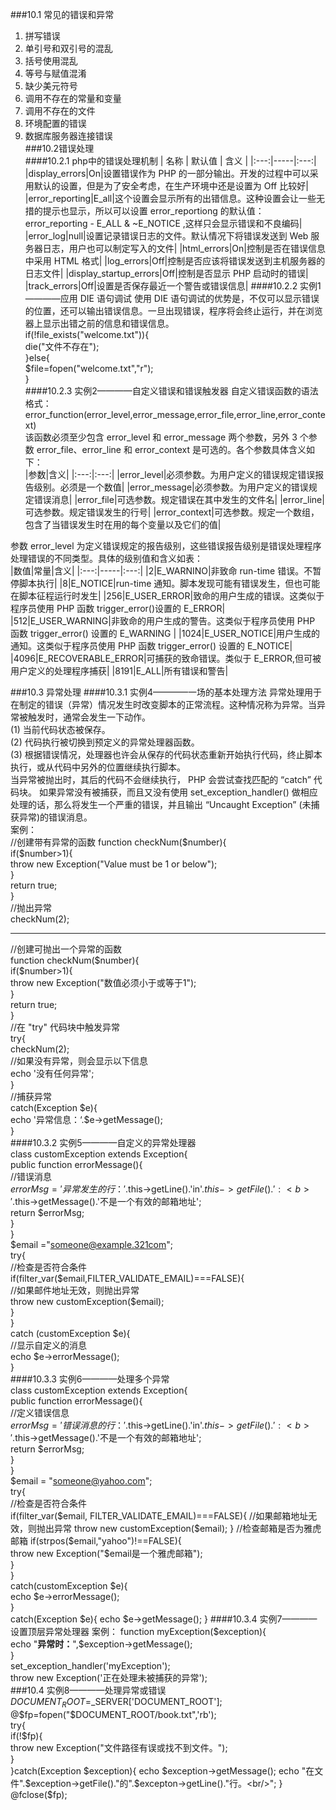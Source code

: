 ###10.1 常见的错误和异常  
1. 拼写错误  
2. 单引号和双引号的混乱  
3. 括号使用混乱  
4. 等号与赋值混淆
5. 缺少美元符号  
6. 调用不存在的常量和变量  
7. 调用不存在的文件  
8. 环境配置的错误  
9. 数据库服务器连接错误  
###10.2错误处理  
####10.2.1 php中的错误处理机制
|  名称     |    默认值        |           含义                   |
|:---:|-----|:---:|
|display_errors|On|设置错误作为  PHP 的一部分输出。开发的过程中可以采用默认的设置，但是为了安全考虑，在生产环境中还是设置为 Off 比较好|
|error_reporting|E_all|这个设置会显示所有的出错信息。这种设置会让一些无措的提示也显示，所以可以设置  error_reportiong 的默认值： error_reporting - E_ALL & ~E_NOTICE ,这样只会显示错误和不良编码|
|error_log|null|设置记录错误日志的文件。默认情况下将错误发送到  Web 服务器日志，用户也可以制定写入的文件|
|html_errors|On|控制是否在错误信息中采用  HTML 格式|
|log_errors|Off|控制是否应该将错误发送到主机服务器的日志文件|
|display_startup_errors|Off|控制是否显示  PHP 启动时的错误|
|track_errors|Off|设置是否保存最近一个警告或错误信息|
####10.2.2 实例1————应用 DIE 语句调试
使用 DIE 语句调试的优势是，不仅可以显示错误的位置，还可以输出错误信息。一旦出现错误，程序将会终止运行，并在浏览器上显示出错之前的信息和错误信息。  
if(!file_exists("welcome.txt")){  
die("文件不存在");  
}else{  
$file=fopen("welcome.txt","r");  
}  
####10.2.3 实例2————自定义错误和错误触发器
自定义错误函数的语法格式：  
error_function(error_level,error_message,error_file,error_line,error_context)  
该函数必须至少包含 error_level 和 error_message 两个参数，另外 3 个参数   error_file、error_line 和   error_context 是可选的。各个参数具体含义如下：  
|参数|含义|
|:---:|:---:|
|error_level|必须参数。为用户定义的错误规定错误报告级别。必须是一个数值|
|error_message|必须参数。为用户定义的错误规定错误消息|
|error_file|可选参数。规定错误在其中发生的文件名|
|error_line|可选参数。规定错误发生的行号|
|error_context|可选参数。规定一个数组，包含了当错误发生时在用的每个变量以及它们的值|

参数 error_level 为定义错误规定的报告级别，这些错误报告级别是错误处理程序处理错误的不同类型。具体的级别值和含义如表：  
|数值|常量|含义|
|:---:|-----|:---:|
|2|E_WARNINO|非致命 run-time 错误。不暂停脚本执行|
|8|E_NOTICE|run-time 通知。脚本发现可能有错误发生，但也可能在脚本征程运行时发生|
|256|E_USER_ERROR|致命的用户生成的错误。这类似于程序员使用  PHP 函数  trigger_error()设置的 E_ERROR|
|512|E_USER_WARNING|非致命的用户生成的警告。这类似于程序员使用  PHP 函数 trigger_error() 设置的  E_WARNING |
|1024|E_USER_NOTICE|用户生成的通知。这类似于程序员使用  PHP 函数 trigger_error() 设置的 E_NOTICE|
|4096|E_RECOVERABLE_ERROR|可捕获的致命错误。类似于  E_ERROR,但可被用户定义的处理程序捕获|
|8191|E_ALL|所有错误和警告|  

###10.3 异常处理
####10.3.1  实例4————一场的基本处理方法
异常处理用于在制定的错误（异常）情况发生时改变脚本的正常流程。这种情况称为异常。当异常被触发时，通常会发生一下动作。  
(1) 当前代码状态被保存。  
(2) 代码执行被切换到预定义的异常处理器函数。  
(3) 根据错误情况，处理器也许会从保存的代码状态重新开始执行代码，终止脚本执行，或从代码中另外的位置继续执行脚本。  
当异常被抛出时，其后的代码不会继续执行， PHP 会尝试查找匹配的  “catch” 代码块。 如果异常没有被捕获，而且又没有使用  set_exception_handler() 做相应处理的话，那么将发生一个严重的错误，并且输出  “Uncaught Exception” (未捕获异常)的错误消息。  
案例：  
//创建带有异常的函数
function checkNum($number){  
if($number>1){  
throw new Exception("Value must be 1 or below");  
}  
return true;  
}  
//抛出异常  
checkNum(2);  
***
//创建可抛出一个异常的函数  
function checkNum($number){  
if($number>1){  
throw new Exception("数值必须小于或等于1");  
}  
return true;  
}  
//在  "try" 代码块中触发异常  
try{  
checkNum(2);  
//如果没有异常，则会显示以下信息  
echo '没有任何异常';  
}  
//捕获异常  
catch(Exception $e){  
echo '异常信息：‘.$e->getMessage();  
}  
####10.3.2 实例5————自定义的异常处理器  
class customException extends Exception{  
public function errorMessage(){  
//错误消息  
$errorMsg='异常发生的行：'.$this->getLine().'in'.$this->getFile().':<b>'.$this->getMessage().'</b>不是一个有效的邮箱地址';  
return $errorMsg;  
}  
}  
$email ="someone@example.321com";  
try{  
//检查是否符合条件  
if(filter_var($email,FILTER_VALIDATE_EMAIL)===FALSE){  
//如果邮件地址无效，则抛出异常  
throw new customException($email);  
}  
}  
catch (customException $e){  
//显示自定义的消息  
echo $e->errorMessage();  
}  
####10.3.3 实例6————处理多个异常  
class customException extends Exception{  
public function errorMessage(){  
//定义错误信息  
$errorMsg='错误消息的行：'.$this->getLine().'in'.$this->getFile().':<b>'.$this->getMessage().'</b>不是一个有效的邮箱地址';  
return $errorMsg;  
}  
}  
$email = "someone@yahoo.com";  
try{  
//检查是否符合条件  
if(filter_var($email, FILTER_VALIDATE_EMAIL)===FALSE){  
//如果邮箱地址无效，则抛出异常  
throw new customException($email);  
}  
//检查邮箱是否为雅虎邮箱  
if(strpos($email,"yahoo")!==FALSE){  
throw new Exception("$email是一个雅虎邮箱");  
}  
}  
catch(customException $e){  
echo $e->errorMessage();  
}  
catch(Exception $e){  
echo $e->getMessage();  
}  
####10.3.4 实例7————设置顶层异常处理器  
案例：  
function myException($exception){  
echo "<b>异常时：</b>",$exception->getMessage();  
}  
set_exception_handler('myException');  
throw new Exception('正在处理未被捕获的异常');  
###10.4  实例8————处理异常或错误  
$DOCUMENT_ROOT=$_SERVER['DOCUMENT_ROOT'];  
@$fp=fopen("$DOCUMENT_ROOT/book.txt",'rb');  
try{  
if(!$fp){  
throw new Exception("文件路径有误或找不到文件。");  
}  
}catch(Exception $exception){  
echo $exception->getMessage();  
echo "在文件".$exception->getFile()."的".$excepton->getLine()."行。<br/>";  
}  
@fclose($fp);  


